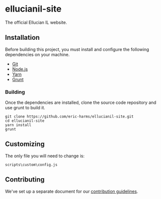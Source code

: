 # ellucianil-site

The official Ellucian IL website.

## Installation

Before building this project, you must install and configure the following dependencies on your machine.

* [Git](https://git-scm.com/)
* [Node.js](https://nodejs.org/en/)
* [Yarn](https://yarnpkg.com/en/)
* [Grunt](https://gruntjs.com/)

### Building

Once the dependencies are installed, clone the source code repository and use grunt to build it.

	git clone https://github.com/eric-harms/ellucianil-site.git
	cd ellucianil-site
	yarn install
	grunt

## Customizing

The only file you will need to change is:

	scripts\custom\config.js

## Contributing

We've set up a separate document for our [contribution guidelines](CONTRIBUTING.md).